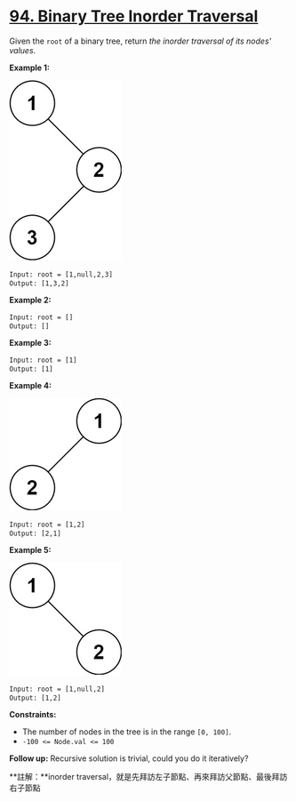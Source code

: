 # [94. Binary Tree Inorder Traversal](https://leetcode.com/problems/binary-tree-inorder-traversal/)

Given the `root` of a binary tree, return _the inorder traversal of its nodes' values_.

**Example 1:**

![inorder_1](inorder_1.jpg)

    Input: root = [1,null,2,3]
    Output: [1,3,2]

**Example 2:**

    Input: root = []
    Output: []

**Example 3:**

    Input: root = [1]
    Output: [1]

**Example 4:**

![inorder_5](inorder_5.jpg)

    Input: root = [1,2]
    Output: [2,1]

**Example 5:**

![inorder_4](inorder_4.jpg)

    Input: root = [1,null,2]
    Output: [1,2]

**Constraints:**

-   The number of nodes in the tree is in the range `[0, 100]`.
-   `-100 <= Node.val <= 100`

**Follow up:** Recursive solution is trivial, could you do it iteratively?

**註解：**inorder traversal，就是先拜訪左子節點、再來拜訪父節點、最後拜訪右子節點
